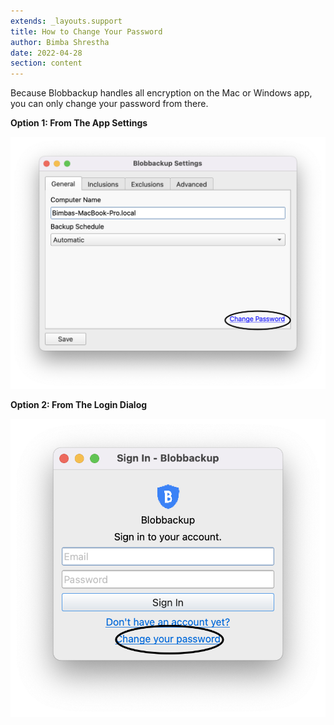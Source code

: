 ```yaml
---
extends: _layouts.support
title: How to Change Your Password
author: Bimba Shrestha
date: 2022-04-28
section: content
---
```


Because Blobbackup handles all encryption on the Mac or Windows app,
you can only change your password from there.

**Option 1: From The App Settings**

![](/assets/images/mac-change-password1.png)

**Option 2: From The Login Dialog**

<img src="/assets/images/mac-change-password2.png" class="md:w-1/2">